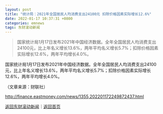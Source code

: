 ```yaml
---
layout: post
title: "统计局：2021年全国居民人均消费支出24100元 扣除价格因素实际增长12.6%"
date: 2022-01-17 10:37:31 +0800
categories: emnews
tags: 东财滚动新闻
---
```

> 国家统计局1月17日发布2021年中国经济数据。全年全国居民人均消费支出24100元，比上年名义增长13.6%，两年平均名义增长5.7%；扣除价格因素实际增长12.6%，两年平均增长4.0%。

<p>国家统计局1月17日发布2021年中国经济数据。全年全国居民人均消费支出24100元，比上年名义增长13.6%，两年平均名义增长5.7%；扣除价格因素实际增长12.6%，两年平均增长4.0%。</p><p class="em_media">（文章来源：财联社）</p>

<http://finance.eastmoney.com/news/1355,202201172249872437.html>

[返回东财滚动新闻](//finews.withounder.com/emnews/)｜[返回首页](//finews.withounder.com/)